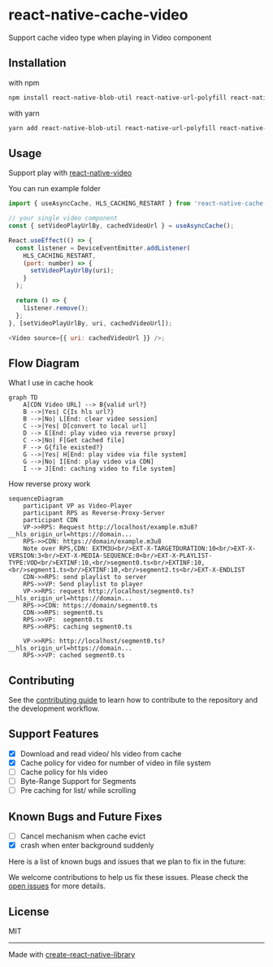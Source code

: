 # react-native-cache-video

Support cache video type when playing in Video component

## Installation

with npm

```sh
npm install react-native-blob-util react-native-url-polyfill react-native-cache-video
```

with yarn

```sh
yarn add react-native-blob-util react-native-url-polyfill react-native-cache-video
```

## Usage

Support play with [react-native-video](https://github.com/react-native-video/react-native-video.git)

You can run example folder

```js
import { useAsyncCache, HLS_CACHING_RESTART } from 'react-native-cache-video';

// your single video component
const { setVideoPlayUrlBy, cachedVideoUrl } = useAsyncCache();

React.useEffect(() => {
  const listener = DeviceEventEmitter.addListener(
    HLS_CACHING_RESTART,
    (port: number) => {
      setVideoPlayUrlBy(uri);
    }
  );

  return () => {
    listener.remove();
  };
}, [setVideoPlayUrlBy, uri, cachedVideoUrl]);

<Video source={{ uri: cachedVideoUrl }} />;
```

## Flow Diagram

What I use in cache hook

```mermaid
graph TD
    A[CDN Video URL] --> B{valid url?}
    B -->|Yes| C{Is hls url?}
    B -->|No| L[End: clear video session]
    C -->|Yes| D[convert to local url]
    D --> E[End: play video via reverse proxy]
    C -->|No| F[Get cached file]
    F --> G{file existed?}
    G -->|Yes| H[End: play video via file system]
    G -->|No| I[End: play video via CDN]
    I --> J[End: caching video to file system]
```

How reverse proxy work

```mermaid
sequenceDiagram
    participant VP as Video-Player
    participant RPS as Reverse-Proxy-Server
    participant CDN
    VP->>RPS: Request http://localhost/example.m3u8?__hls_origin_url=https://domain...
    RPS->>CDN: https://domain/example.m3u8
    Note over RPS,CDN: EXTM3U<br/>EXT-X-TARGETDURATION:10<br/>EXT-X-VERSION:3<br/>EXT-X-MEDIA-SEQUENCE:0<br/>EXT-X-PLAYLIST-TYPE:VOD<br/>EXTINF:10,<br/>segment0.ts<br/>EXTINF:10,<br/>segment1.ts<br/>EXTINF:10,<br/>segment2.ts<br/>EXT-X-ENDLIST
    CDN->>RPS: send playlist to server
    RPS->>VP: Send playlist to player
    VP->>RPS: request http://localhost/segment0.ts?__hls_origin_url=https://domain...
    RPS->>CDN: https://domain/segment0.ts
    CDN->>RPS: segment0.ts
    RPS->>VP:  segment0.ts
    RPS->>RPS: caching segment0.ts

    VP->>RPS: http://localhost/segment0.ts?__hls_origin_url=https://domain...
    RPS->>VP: cached segment0.ts

```

## Contributing

See the [contributing guide](CONTRIBUTING.md) to learn how to contribute to the repository and the development workflow.

## Support Features

- [x] Download and read video/ hls video from cache
- [x] Cache policy for video for number of video in file system
- [ ] Cache policy for hls video
- [ ] Byte-Range Support for Segments
- [ ] Pre caching for list/ while scrolling

## Known Bugs and Future Fixes

- [ ] Cancel mechanism when cache evict
- [x] crash when enter background suddenly

Here is a list of known bugs and issues that we plan to fix in the future:

We welcome contributions to help us fix these issues. Please check the [open issues](link_to_your_issues_page) for more details.

## License

MIT

---

Made with [create-react-native-library](https://github.com/callstack/react-native-builder-bob)
